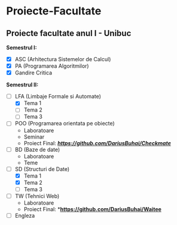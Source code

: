 # Proiecte-Facultate
## Proiecte facultate anul I - Unibuc

**Semestrul I:**
- [x] ASC (Arhitectura Sistemelor de Calcul)
- [x] PA (Programarea Algoritmilor)
- [x] Gandire Critica

**Semestrul II:**
- [ ] LFA (Limbaje Formale si Automate)
  - [x] Tema 1
  - [ ] Tema 2
  - [ ] Tema 3
- [ ] POO (Programarea orientata pe obiecte)
  - Laboratoare
  - Seminar
  - Proiect Final: ***https://github.com/DariusBuhai/Checkmate***
- [ ] BD (Baze de date)
  - Laboratoare
  - Teme
- [ ] SD (Structuri de Date)
  - [x] Tema 1
  - [x] Tema 2
  - [ ] Tema 3
- [ ] TW (Tehnici Web)
  - Laboratoare
  - Proiect Final: ***https://github.com/DariusBuhai/Waitee**
- [ ] Engleza
